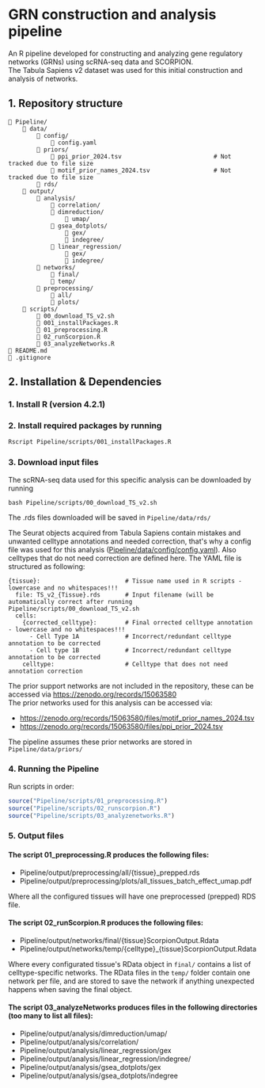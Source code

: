 # GRN construction and analysis pipeline
An R pipeline developed for constructing and analyzing gene regulatory networks (GRNs) using scRNA-seq data and SCORPION.\
The Tabula Sapiens v2 dataset was used for this initial construction and analysis of networks.

## 1. Repository structure
```
📁 Pipeline/
    📁 data/
        📁 config/
            📄 config.yaml
        📁 priors/
            📄 ppi_prior_2024.tsv                          # Not tracked due to file size
            📄 motif_prior_names_2024.tsv                  # Not tracked due to file size
        📁 rds/
    📁 output/
        📁 analysis/
            📁 correlation/
            📁 dimreduction/
                📁 umap/
            📁 gsea_dotplots/
                📁 gex/
                📁 indegree/
            📁 linear_regression/
                📁 gex/
                📁 indegree/
        📁 networks/
            📁 final/
            📁 temp/
        📁 preprocessing/
            📁 all/
            📁 plots/
    📁 scripts/
        📄 00_download_TS_v2.sh
        📄 001_installPackages.R
        📄 01_preprocessing.R
        📄 02_runScorpion.R
        📄 03_analyzeNetworks.R
📄 README.md  
📄 .gitignore
```

## 2. Installation & Dependencies
### 1. Install R (version 4.2.1)
### 2. Install required packages by running
```bash
Rscript Pipeline/scripts/001_installPackages.R
```
### 3. Download input files
The scRNA-seq data used for this specific analysis can be downloaded by running
```
bash Pipeline/scripts/00_download_TS_v2.sh
```
The .rds files downloaded will be saved in `Pipeline/data/rds/`

The Seurat objects acquired from Tabula Sapiens contain mistakes and unwanted celltype annotations and needed correction, that's why a config file was used for this analysis ([Pipeline/data/config/config.yaml](https://github.com/siepvan020/reference-networks/blob/1165731dea81a9494c16b94c7939ad3f82167581/Pipeline/data/config/config.yaml)). Also celltypes that do not need correction are defined here. The YAML file is structured as following:
```
{tissue}:                        # Tissue name used in R scripts - lowercase and no whitespaces!!!
  file: TS_v2_{Tissue}.rds       # Input filename (will be automatically correct after running Pipeline/scripts/00_download_TS_v2.sh
  cells:
    {corrected_celltype}:        # Final orrected celltype annotation - lowercase and no whitespaces!!!
      - Cell Type 1A             # Incorrect/redundant celltype annotation to be corrected
      - Cell type 1B             # Incorrect/redundant celltype annotation to be corrected
    celltype:                    # Celltype that does not need annotation correction
```


The prior support networks are not included in the repository, these can be accessed via https://zenodo.org/records/15063580 \
The prior networks used for this analysis can be accessed via:
- https://zenodo.org/records/15063580/files/motif_prior_names_2024.tsv
- https://zenodo.org/records/15063580/files/ppi_prior_2024.tsv

The pipeline assumes these prior networks are stored in `Pipeline/data/priors/`

### 4. Running the Pipeline
Run scripts in order:
```r
source("Pipeline/scripts/01_preprocessing.R")
source("Pipeline/scripts/02_runscorpion.R")
source("Pipeline/scripts/03_analyzenetworks.R")
```
### 5. Output files
#### The script **01_preprocessing.R** produces the following files:
- Pipeline/output/preprocessing/all/{tissue}_prepped.rds
- Pipeline/output/preprocessing/plots/all_tissues_batch_effect_umap.pdf

Where all the configured tissues will have one preprocessed (prepped) RDS file.

#### The script **02_runScorpion.R** produces the following files:
- Pipeline/output/networks/final/{tissue}ScorpionOutput.Rdata
- Pipeline/output/networks/temp/{celltype}_{tissue}ScorpionOutput.Rdata

Where every configurated tissue's RData object in `final/` contains a list of celltype-specific networks.
The RData files in the `temp/` folder contain one network per file, and are stored to save the network if anything unexpected happens when saving the final object.

#### The script **03_analyzeNetworks** produces files in the following directories (too many to list all files):
- Pipeline/output/analysis/dimreduction/umap/
- Pipeline/output/analysis/correlation/
- Pipeline/output/analysis/linear_regression/gex
- Pipeline/output/analysis/linear_regression/indegree/
- Pipeline/output/analysis/gsea_dotplots/gex
- Pipeline/output/analysis/gsea_dotplots/indegree
